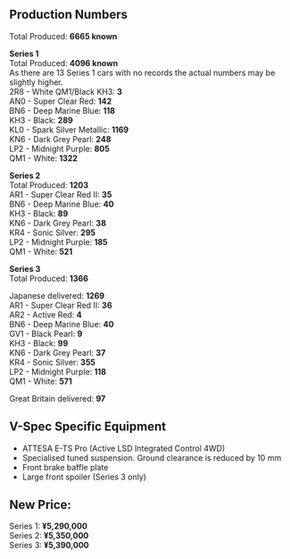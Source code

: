 ## Production Numbers  
Total Produced: __6665 known__  
  
__Series 1__  
Total Produced: __4096 known__  
As there are 13 Series 1 cars with no records the actual numbers may be slightly higher.  
2R8 - White QM1/Black KH3: __3__  
AN0 - Super Clear Red: __142__  
BN6 - Deep Marine Blue: __118__  
KH3 - Black: __289__  
KL0 - Spark Silver Metallic: __1169__  
KN6 - Dark Grey Pearl: __248__  
LP2 - Midnight Purple: __805__  
QM1 - White: __1322__  
  
__Series 2__  
Total Produced: __1203__  
AR1 - Super Clear Red II: __35__  
BN6 - Deep Marine Blue: __40__  
KH3 - Black: __89__  
KN6 - Dark Grey Pearl: __38__  
KR4 - Sonic Silver: __295__  
LP2 - Midnight Purple: __185__  
QM1 - White: __521__  
  
__Series 3__  
Total Produced: __1366__  
  
Japanese delivered: __1269__  
AR1 - Super Clear Red II: __36__  
AR2 - Active Red: __4__  
BN6 - Deep Marine Blue: __40__  
GV1 - Black Pearl: __9__  
KH3 - Black: __99__  
KN6 - Dark Grey Pearl: __37__  
KR4 - Sonic Silver: __355__  
LP2 - Midnight Purple: __118__  
QM1 - White: __571__  
  
Great Britain delivered: __97__  
  
## V-Spec Specific Equipment  
* ATTESA E-TS Pro (Active LSD Integrated Control 4WD)  
* Specialised tuned suspension. Ground clearance is reduced by 10 mm  
* Front brake baffle plate  
* Large front spoiler (Series 3 only)  
  
## New Price:  
Series 1: __¥5,290,000__  
Series 2: __¥5,350,000__  
Series 3: __¥5,390,000__  